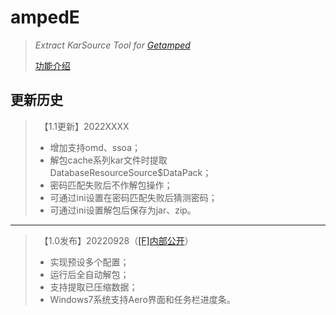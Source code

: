 # ampedE
>*Extract KarSource Tool for [Getamped](http://bfo.sdo.com/)*
>
>[功能介绍](README.md)
## 更新历史
>　【1.1更新】2022XXXX
>* 增加支持omd、ssoa；
>* 解包cache系列kar文件时提取DatabaseResourceSource$DataPack；
>* 密码匹配失败后不作解包操作；
>* 可通过ini设置在密码匹配失败后猜测密码；
>* 可通过ini设置解包后保存为jar、zip。
>
---
>　【1.0发布】20220928（[[F]内部公开](http://t.fenchuan8.com/HmDWZZb)）
>* 实现预设多个配置；
>* 运行后全自动解包；
>* 支持提取已压缩数据；
>* Windows7系统支持Aero界面和任务栏进度条。
